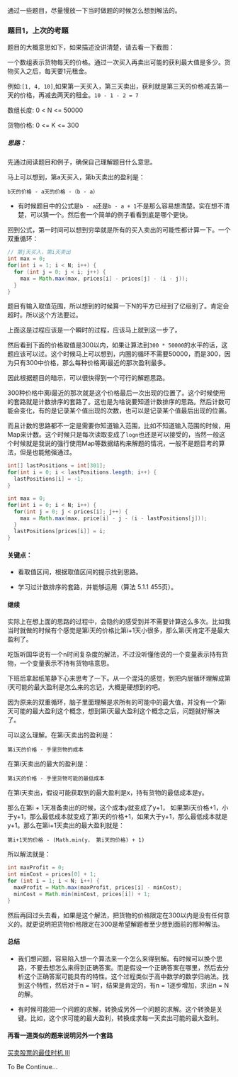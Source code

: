 通过一些题目，尽量慢放一下当时做题的时候怎么想到解法的。

### 题目1，上次的考题
题目的大概意思如下，如果描述没讲清楚，请去看一下截图：

一个数组表示货物每天的价格。通过一次买入再卖出可能的获利最大值是多少。货物买入之后，每天要1元租金。

例如:`[1, 4, 10]`,如果第一天买入，第三天卖出，获利就是第三天的价格减去第一天的价格，再减去两天的租金。`10 - 1 - 2 = 7`

数组长度: 0 < N <= 50000

货物价格: 0 <= K <= 300


##### 思路：

先通过阅读题目和例子，确保自己理解题目什么意思。

马上可以想到，第a天买入，第b天卖出的盈利是：
```
b天的价格 - a天的价格 -（b - a）
```

- 有时候题目中的公式是`b - a`还是`b - a + 1`不是那么容易想清楚。实在想不清楚，可以猜一个。然后套一个简单的例子看看到底是哪个更快。

回到公式，第一时间可以想到穷举就是所有的买入卖出的可能性都计算一下。一个双重循环：

```java
// 第j天买入，第i天卖出
int max = 0;
for(int i = 1; i < N; i++) {
  for (int j = 0; j < i; j++) {
    max = Math.max(max, prices[i] - prices[j] - (i - j));
  }
}

```

题目有输入取值范围，所以想到的时候算一下N的平方已经到了亿级别了。肯定会超时。所以这个方法要过。

上面这是过程应该是一个瞬时的过程，应该马上就到这一步了。

然后看到下面的价格取值是300以内，如果让算法到`300 * 50000`的水平的话，这题应该可以过。这个时候马上可以想到，内圈的循环不需要50000，而是300，因为只有300中价格，那么每种价格离i最近的那次盈利最多。

因此根据题目的暗示，可以很快得到一个可行的解题思路。


300种价格中离i最近的那次就是这个价格最后一次出现的位置了。这个时候使用的套路就是计数排序的套路了。这也是为啥说要知道计数排序的思路。然后计数可能会变化，有的是记录某个值出现的次数，也可以是记录某个值最后出现的位置。

而且计数的思路都不一定是需要你知道输入范围，比如不知道输入范围的时候，用Map来计数。这个时候只是每次读取变成了`logn`也还是可以接受的，当然一般这个时候就是我说的强行使用Map等数据结构来解题的情况，一般不是题目考的算法，但是也能勉强通过。

```java
int[] lastPositions = int[301];
for(int i = 0; i < lastPositions.length; i++) {
  lastPositions[i] = -1;
}

int max = 0;
for(int i = 0; i < N; i++) {
  for(int j = 0; j < prices[i]; j++) {
    max = Math.max(max, price[i] - j - (i - lastPositions[j]));
  }
  lastPositions[prices[i]] = i;
}
```

#### 关键点：

- 看取值区间，根据取值区间的提示找到思路。

- 学习过计数排序的套路，并能够运用（算法 5.1.1 455页）。


#### 继续

实际上在想上面的思路的过程中，会隐约的感受到并不需要计算这么多次。比如我当时就做的时候有个感觉是第i天的价格比第i+1天小很多，那么第i天肯定不是最大盈利了。

吃饭听国华说有一个n时间复杂度的解法，不过没听懂他说的一个变量表示持有货物，一个变量表示不持有货物啥意思。

下班后拿起纸笔静下心来思考了一下。从一个混沌的感觉，到把内层循环理解成第i天可能的最大盈利是怎么来的忘记，大概是硬想到的吧。

因为原来的双重循环，脑子里面理解是求所有的可能中的最大值，并没有一个第i天可能的最大盈利这个概念，想到第i天最大盈利这个概念之后，问题就好解决了。

可以这么理解。在第i天卖出的盈利是：
```
第i天的价格 - 手里货物的成本
```

在第i天卖出的最大的盈利是：
```
第i天的价格 - 手里货物可能的最低成本
```

在第i天卖出，假设可能获取到的最大盈利是x，持有货物的最低成本是y。

那么在第i + 1天准备卖出的时候，这个成本y就变成了y+1， 如果第i天价格+1，小于y+1，那么最低成本就变成了第i天的价格+1，如果大于y+1，那么最低成本就是y+1。那么在第i+1天卖出的最大盈利就是：

```
第i+1天的价格 - (Math.min(y， 第i天的价格) + 1)

```


所以解法就是：

```java
int maxProfit = 0;
int minCost = prices[0] + 1;
for (int i = 1; i < N; i++) {
  maxProfit = Math.max(maxProfit, prices[i] - minCost);
  minCost = Math.min(minCost, prices[i]) + 1;
}
```

然后再回过头去看，如果是这个解法，把货物的价格限定在300以内是没有任何意义的。就更说明把货物价格限定在300是希望解题者至少想到面前的那种解法。

#### 总结

- 我们想问题，容易陷入想一个算法来一个怎么来得到解。有时候可以换个思路，不要去想怎么来得到正确答案。而是假设一个正确答案在哪里，然后去分析这个正确答案可能具有的特性。这个过程类似于高中数学的数学归纳法。找到这个特性，然后对于n = 1时，结果是肯定的，有n = 1逐步增加，求出n = N的解。

- 有时候可能把一个问题的求解，转换成另外一个问题的求解。这个转换是关键。比如，这个求可能的最大盈利，转换成求每一天卖出可能的最大盈利。

#### 再看一道类似的题来说明另外一个套路

[买卖股票的最佳时机 III](https://leetcode-cn.com/problems/best-time-to-buy-and-sell-stock-iii/)

To Be Continue...
